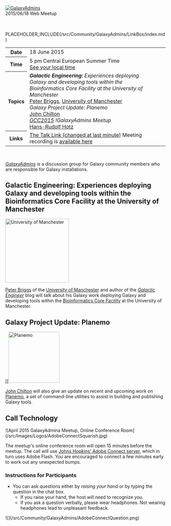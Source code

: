 <div class='center'><a href='/src/Community/GalaxyAdmins/index.md'><img src="/src/Images/Logos/GalaxyAdmins.png" alt="GalaxyAdmins" /></a> 
<div class='title'>2015/06/18 Web Meetup<br /><br />

</div></div>

<br />

PLACEHOLDER_INCLUDE(/src/Community/GalaxyAdmins/LinkBox/index.md)

<table>
  <tr>
    <th> Date </th>
    <td> 18 June 2015 </td>
    <td rowspan=4 style=" border: none;"> </td>
    <td rowspan=4 style=" border: none;"> </td>
  </tr>
  <tr>
    <th> Time </th>
    <td> 5 pm Central European Summer Time <div class='indent'><a href='http://bit.ly/1F7zN8l'>See your local time</a></div> </td>
  </tr>
  <tr>
    <th> Topics </th>
    <td> <strong><em>Galactic Engineering:</strong> Experiences deploying Galaxy and developing tools within the Bioinformatics Core Facility at the University of Manchester</em> <div class='indent'><a href='http://galacticengineer.blogspot.co.uk/'>Peter Briggs</a>, <a href='http://www.manchester.ac.uk/'>University of Manchester</a> </div> <em>Galaxy Project Update: Planemo</em> <div class='indent'> <a href='/src/JohnChilton/index.md'>John Chilton</a></div> <em><a href='http://gcc2015.tsl.ac.uk/'>GCC2015</a> !GalaxyAdmins Meetup</em> <div class='indent'><a href='/src/HansrudolfHotz/index.md'>Hans-Rudolf Hotz</a></div>  </td>
  </tr>
  <tr>
    <th> Links </th>
    <td> <a href='https://connect.johnshopkins.edu/r283zwzv0yi'>The Talk Link (changed at last minute)</a> Meeting recording is <a href='https://connect.johnshopkins.edu/p4e3eirmzh4/'>available here</a> </td>
  </tr>
</table>


<br />

*[GalaxyAdmins](/src/Community/GalaxyAdmins/index.md)* is a discussion group for Galaxy community members who are responsible for Galaxy installations. 

## Galactic Engineering: Experiences deploying Galaxy and developing tools within the Bioinformatics Core Facility at the University of Manchester

<div class='right'><a href='http://www.manchester.ac.uk/'><img src="/src/Images/Logos/UManchesterLogo.jpg" alt="University of Manchester" width="200" /></a></div>

[Peter Briggs](http://galacticengineer.blogspot.co.uk/) of the [University of Manchester](http://www.manchester.ac.uk/) and author of the *[Galactic Engineer](http://galacticengineer.blogspot.co.uk/)* blog will talk about his Galaxy work 
deploying Galaxy and developing tools within the [Bioinformatics Core Facility](http://www.ls.manchester.ac.uk/research/facilities/#bioinf) at the University of Manchester.

## Galaxy Project Update: Planemo

<div class='right'>[[<a href='https://github.com/galaxyproject/planemo'><img src="/src/Images/Logos/PlanemoLogo.png" alt="Planemo" width="160" /></a></div>

[John Chilton](/src/JohnChilton/index.md) will also give an update on recent and upcoming work on [Planemo](https://github.com/galaxyproject/planemo), a set of command-line utilities to assist in building and publishing Galaxy tools.

## Call Technology

<div class='right'>![April 2015 GalaxyAdmina Meetup, Online Conference Room](/src/Images/Logos/AdobeConnectSquarish.jpg)</div>

The  meetup's online conference room will open 15 minutes before the meetup.  The call will use [Johns Hopkins' Adobe Connect server](http://connect.johnshopkins.edu/welcome/), which in turn uses Adobe Flash.  You are encouraged to connect a few minutes early to work out any unexpected bumps.

### Instructions for Participants

* You can ask questions either by *raising your hand* or by typing the question in the chat box.  
  * If you raise your hand, the host will need to recognize you.
  * If you ask a question verbally, please wear headphones.  Not wearing headphones lead to unpleasant feedback.

<div class='center'>![](/src/Community/GalaxyAdmins/AdobeConnectQuestion.png)</div>
